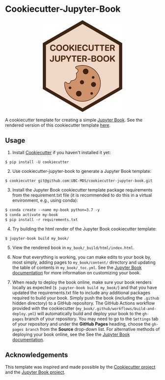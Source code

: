 # Cookiecutter-Jupyter-Book

<p align="center">
  <img src="{{cookiecutter.book_slug}}/{{cookiecutter.book_slug}}/content/img/cookiecutter-jupyter-book-hex.png" width="260">
</p>

A cookiecutter template for creating a simple [Jupyter Book](https://jupyterbook.org/intro.html). See the rendered version of this cookiecutter template [here](https://ubc-mds.github.io/cookiecutter-jupyter-book/content/introduction.html).

## Usage

1. Install [Cookiecutter](https://github.com/cookiecutter/cookiecutter/tree/1.7.2) if you haven't installed it yet:

```
$ pip install -U cookiecutter
```

2. Use cookiecutter-jupyter-book to generate a Jupyter Book template:

```
$ cookiecutter git@github.com:UBC-MDS/cookiecutter-jupyter-book.git
```

3. Install the Jupyter Book cookiecutter template package requirements from the requirement.txt file (it is recommended to do this in a virtual environment, e.g., using conda):

```
$ conda create --name my-book python=3.7 -y
$ conda activate my-book
$ pip install -r requirements.txt
```

4. Try building the html render of the Jupyter Book cookiecutter template:

```
$ jupyter-book build my_book/
```

5. View the rendered book in `my_book/_build/html/index.html`.

6. Now that everything is working, you can make edits to your book by, most simply, adding pages to `my_book/content/` directory and updating the table of contents in `my_book/_toc.yml`. See the [Jupyter Book documentation](https://jupyterbook.org/intro.html) for more information on customizing your book.

7. When ready to deploy the book online, make sure your book renders locally as expected (`$ jupyter-book build my_book/`) and that you have updated the requirements.txt file to include any additional packages required to build your book. Simply push the book (including the `.github` hidden directory) to a GitHub repository. The GitHub Actions workflow provided with the cookiecutter (`my_book/.github/workflows/build-and-deploy.yml`) will automatically build and deploy your book to the `gh-pages` branch of your repository. You may need to go to the `Settings` tab of your repository and under the **GitHub Pages** heading, choose the `gh-pages branch` from the **Source** drop-down list. For alternative methods of deploying your book online, see the See the [Jupyter Book documentation](https://jupyterbook.org/intro.html).


## Acknowledgements

This template was inspired and made possible by the [Cookiecutter project](https://github.com/cookiecutter/cookiecutter) and the [Jupyter Book project](https://github.com/executablebooks/jupyter-book).
